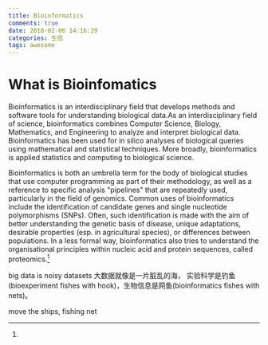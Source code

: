 ```yaml
---
title: Bioinformatics
comments: true
date: 2018-02-06 14:16:29
categories: 生信
tags: awesome
---
```

# What is Bioinfomatics

Bioinformatics is an interdisciplinary field that develops methods and software tools for understanding biological data.As an interdisciplinary field of science, bioinformatics combines Computer Science, Biology, Mathematics, and Engineering to analyze and interpret biological data. Bioinformatics has been used for in silico analyses of biological queries using mathematical and statistical techniques. More broadly, bioinformatics is applied statistics and computing to biological science.

Bioinformatics is both an umbrella term for the body of biological studies that use computer programming as part of their methodology, as well as a reference to specific analysis "pipelines" that are repeatedly used, particularly in the field of genomics. Common uses of bioinformatics include the identification of candidate genes and single nucleotide polymorphisms (SNPs). Often, such identification is made with the aim of better understanding the genetic basis of disease, unique adaptations, desirable properties (esp. in agricultural species), or differences between populations. In a less formal way, bioinformatics also tries to understand the organisational principles within nucleic acid and protein sequences, called proteomics.[^1]

big data is noisy datasets
大数据就像是一片脏乱的海，
实验科学是钓鱼(bioexperiment fishes with hook)，生物信息是网鱼(bioinformatics fishes with nets)。

move the ships, fishing net

[^1]:
